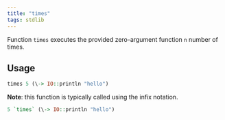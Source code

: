 ```yaml
---
title: "times"
tags: stdlib
---
```


Function `times` executes the provided zero-argument function `n` number of times.

## Usage
```haskell
times 5 (\-> IO::println "hello")
```

**Note**: this function is typically called using the infix notation.

```haskell
5 `times` (\-> IO::println "hello")
```
